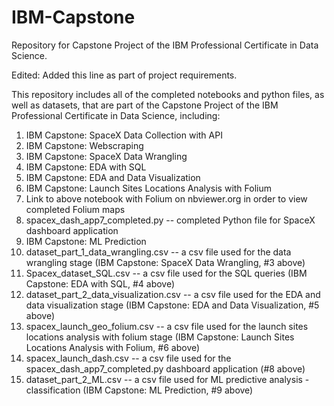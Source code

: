 # IBM-Capstone
Repository for Capstone Project of the IBM Professional Certificate in Data Science.

Edited: Added this line as part of project requirements.

This repository includes all of the completed notebooks and python files, as well as datasets, that are part of the Capstone Project of the IBM Professional Certificate in Data Science, including:

1. IBM Capstone: SpaceX Data Collection with API
2. IBM Capstone: Webscraping
3. IBM Capstone: SpaceX Data Wrangling
4. IBM Capstone: EDA with SQL
5. IBM Capstone: EDA and Data Visualization
6. IBM Capstone: Launch Sites Locations Analysis with Folium
7. Link to above notebook with Folium on nbviewer.org in order to view completed Folium maps
8. spacex_dash_app7_completed.py -- completed Python file for SpaceX dashboard application
9. IBM Capstone: ML Prediction
10. dataset_part_1_data_wrangling.csv -- a csv file used for the data wrangling stage (IBM Capstone: SpaceX Data Wrangling, #3 above)
11. Spacex_dataset_SQL.csv -- a csv file used for the SQL queries (IBM Capstone: EDA with SQL, #4 above)
12. dataset_part_2_data_visualization.csv -- a csv file used for the EDA and data visualization stage (IBM Capstone: EDA and Data Visualization, #5 above)
13. spacex_launch_geo_folium.csv -- a csv file used for the launch sites locations analysis with folium stage (IBM Capstone: Launch Sites Locations Analysis with Folium, #6 above)
14. spacex_launch_dash.csv -- a csv file used for the spacex_dash_app7_completed.py dashboard application (#8 above)
15. dataset_part_2_ML.csv -- a csv file used for ML predictive analysis - classification (IBM Capstone: ML Prediction, #9 above)
